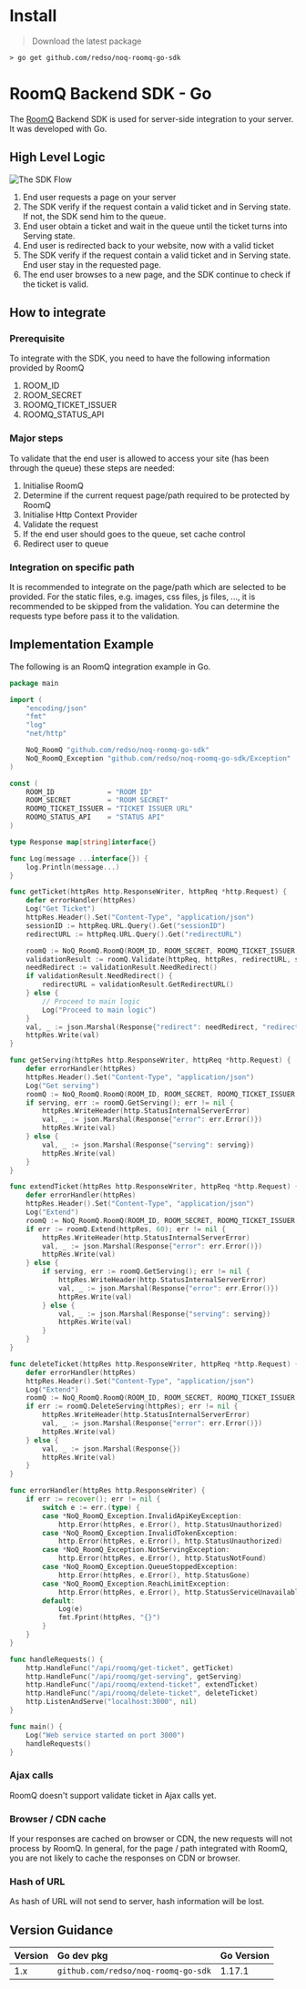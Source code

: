 # Install

> Download the latest package

```shell
> go get github.com/redso/noq-roomq-go-sdk
```

# RoomQ Backend SDK - Go

The [RoomQ](https://www.noq.hk/en/roomq) Backend SDK is used for server-side integration to your server. It was developed with Go.

## High Level Logic

![The SDK Flow](https://raw.githubusercontent.com/redso/roomq.backend-sdk.nodejs/master/RoomQ-Backend-SDK-JS-high-level-logic-diagram.png)

1.  End user requests a page on your server
2.  The SDK verify if the request contain a valid ticket and in Serving state. If not, the SDK send him to the queue.
3.  End user obtain a ticket and wait in the queue until the ticket turns into Serving state.
4.  End user is redirected back to your website, now with a valid ticket
5.  The SDK verify if the request contain a valid ticket and in Serving state. End user stay in the requested page.
6.  The end user browses to a new page, and the SDK continue to check if the ticket is valid.

## How to integrate

### Prerequisite

To integrate with the SDK, you need to have the following information provided by RoomQ

1.  ROOM_ID
2.  ROOM_SECRET
3.  ROOMQ_TICKET_ISSUER
4.  ROOMQ_STATUS_API

### Major steps

To validate that the end user is allowed to access your site (has been through the queue) these steps are needed:

1.  Initialise RoomQ
2.  Determine if the current request page/path required to be protected by RoomQ
3.  Initialise Http Context Provider
4.  Validate the request
5.  If the end user should goes to the queue, set cache control
6.  Redirect user to queue

### Integration on specific path

It is recommended to integrate on the page/path which are selected to be provided. For the static files, e.g. images, css files, js files, ..., it is recommended to be skipped from the validation.
You can determine the requests type before pass it to the validation.

## Implementation Example

The following is an RoomQ integration example in Go.

```go
package main

import (
    "encoding/json"
    "fmt"
    "log"
    "net/http"

    NoQ_RoomQ "github.com/redso/noq-roomq-go-sdk"
    NoQ_RoomQ_Exception "github.com/redso/noq-roomq-go-sdk/Exception"
)

const (
    ROOM_ID             = "ROOM ID"
    ROOM_SECRET         = "ROOM SECRET"
    ROOMQ_TICKET_ISSUER = "TICKET ISSUER URL"
    ROOMQ_STATUS_API    = "STATUS API"
)

type Response map[string]interface{}

func Log(message ...interface{}) {
    log.Println(message...)
}

func getTicket(httpRes http.ResponseWriter, httpReq *http.Request) {
    defer errorHandler(httpRes)
    Log("Get Ticket")
    httpRes.Header().Set("Content-Type", "application/json")
    sessionID := httpReq.URL.Query().Get("sessionID")
    redirectURL := httpReq.URL.Query().Get("redirectURL")

    roomQ := NoQ_RoomQ.RoomQ(ROOM_ID, ROOM_SECRET, ROOMQ_TICKET_ISSUER, ROOMQ_STATUS_API, httpReq, true)
    validationResult := roomQ.Validate(httpReq, httpRes, redirectURL, sessionID)
    needRedirect := validationResult.NeedRedirect()
    if validationResult.NeedRedirect() {
        redirectURL = validationResult.GetRedirectURL()
    } else {
        // Proceed to main logic
        Log("Proceed to main logic")
    }
    val, _ := json.Marshal(Response{"redirect": needRedirect, "redirectURL": redirectURL})
    httpRes.Write(val)
}

func getServing(httpRes http.ResponseWriter, httpReq *http.Request) {
    defer errorHandler(httpRes)
    httpRes.Header().Set("Content-Type", "application/json")
    Log("Get serving")
    roomQ := NoQ_RoomQ.RoomQ(ROOM_ID, ROOM_SECRET, ROOMQ_TICKET_ISSUER, ROOMQ_STATUS_API, httpReq, true)
    if serving, err := roomQ.GetServing(); err != nil {
        httpRes.WriteHeader(http.StatusInternalServerError)
        val, _ := json.Marshal(Response{"error": err.Error()})
        httpRes.Write(val)
    } else {
        val, _ := json.Marshal(Response{"serving": serving})
        httpRes.Write(val)
    }
}

func extendTicket(httpRes http.ResponseWriter, httpReq *http.Request) {
    defer errorHandler(httpRes)
    httpRes.Header().Set("Content-Type", "application/json")
    Log("Extend")
    roomQ := NoQ_RoomQ.RoomQ(ROOM_ID, ROOM_SECRET, ROOMQ_TICKET_ISSUER, ROOMQ_STATUS_API, httpReq, true)
    if err := roomQ.Extend(httpRes, 60); err != nil {
        httpRes.WriteHeader(http.StatusInternalServerError)
        val, _ := json.Marshal(Response{"error": err.Error()})
        httpRes.Write(val)
    } else {
        if serving, err := roomQ.GetServing(); err != nil {
            httpRes.WriteHeader(http.StatusInternalServerError)
            val, _ := json.Marshal(Response{"error": err.Error()})
            httpRes.Write(val)
        } else {
            val, _ := json.Marshal(Response{"serving": serving})
            httpRes.Write(val)
        }
    }
}

func deleteTicket(httpRes http.ResponseWriter, httpReq *http.Request) {
    defer errorHandler(httpRes)
    httpRes.Header().Set("Content-Type", "application/json")
    Log("Extend")
    roomQ := NoQ_RoomQ.RoomQ(ROOM_ID, ROOM_SECRET, ROOMQ_TICKET_ISSUER, ROOMQ_STATUS_API, httpReq, true)
    if err := roomQ.DeleteServing(httpRes); err != nil {
        httpRes.WriteHeader(http.StatusInternalServerError)
        val, _ := json.Marshal(Response{"error": err.Error()})
        httpRes.Write(val)
    } else {
        val, _ := json.Marshal(Response{})
        httpRes.Write(val)
    }
}

func errorHandler(httpRes http.ResponseWriter) {
    if err := recover(); err != nil {
        switch e := err.(type) {
        case *NoQ_RoomQ_Exception.InvalidApiKeyException:
            http.Error(httpRes, e.Error(), http.StatusUnauthorized)
        case *NoQ_RoomQ_Exception.InvalidTokenException:
            http.Error(httpRes, e.Error(), http.StatusUnauthorized)
        case *NoQ_RoomQ_Exception.NotServingException:
            http.Error(httpRes, e.Error(), http.StatusNotFound)
        case *NoQ_RoomQ_Exception.QueueStoppedException:
            http.Error(httpRes, e.Error(), http.StatusGone)
        case *NoQ_RoomQ_Exception.ReachLimitException:
            http.Error(httpRes, e.Error(), http.StatusServiceUnavailable)
        default:
            Log(e)
            fmt.Fprint(httpRes, "{}")
        }
    }
}

func handleRequests() {
    http.HandleFunc("/api/roomq/get-ticket", getTicket)
    http.HandleFunc("/api/roomq/get-serving", getServing)
    http.HandleFunc("/api/roomq/extend-ticket", extendTicket)
    http.HandleFunc("/api/roomq/delete-ticket", deleteTicket)
    http.ListenAndServe("localhost:3000", nil)
}

func main() {
    Log("Web service started on port 3000")
    handleRequests()
}
```

### Ajax calls

RoomQ doesn't support validate ticket in Ajax calls yet.

### Browser / CDN cache

If your responses are cached on browser or CDN, the new requests will not process by RoomQ.
In general, for the page / path integrated with RoomQ, you are not likely to cache the responses on CDN or browser.

### Hash of URL

As hash of URL will not send to server, hash information will be lost.

## Version Guidance

| Version | Go dev pkg      | Go Version |
| ------- | :--------------- | ---------------------- |
| 1.x     | `github.com/redso/noq-roomq-go-sdk` | 1.17.1                    |
